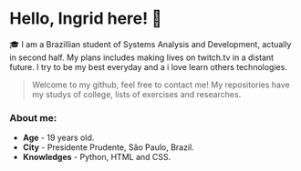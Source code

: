 # Hello, Ingrid here! 👋

🎓 I am a Brazillian student of Systems Analysis and Development, actually in second half. My plans includes making lives on twitch.tv in a distant future. I try to be my best everyday and a i love learn others technologies. 
> Welcome to my github, feel free to contact me!
> My repositories have my studys of college, lists of exercises and researches.

### About me:

* **Age** - 19 years old.
* **City** - Presidente Prudente, São Paulo, Brazil.
* **Knowledges** - Python, HTML and CSS.
